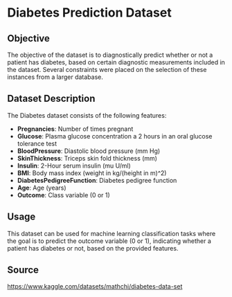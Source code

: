 # Diabetes Prediction Dataset

## Objective

The objective of the dataset is to diagnostically predict whether or not a patient has diabetes, based on certain diagnostic measurements included in the dataset. Several constraints were placed on the selection of these instances from a larger database.

## Dataset Description

The Diabetes dataset consists of the following features:

- **Pregnancies**: Number of times pregnant
- **Glucose**: Plasma glucose concentration a 2 hours in an oral glucose tolerance test
- **BloodPressure**: Diastolic blood pressure (mm Hg)
- **SkinThickness**: Triceps skin fold thickness (mm)
- **Insulin**: 2-Hour serum insulin (mu U/ml)
- **BMI**: Body mass index (weight in kg/(height in m)^2)
- **DiabetesPedigreeFunction**: Diabetes pedigree function
- **Age**: Age (years)
- **Outcome**: Class variable (0 or 1)

## Usage

This dataset can be used for machine learning classification tasks where the goal is to predict the outcome variable (0 or 1), indicating whether a patient has diabetes or not, based on the provided features.

## Source
https://www.kaggle.com/datasets/mathchi/diabetes-data-set
